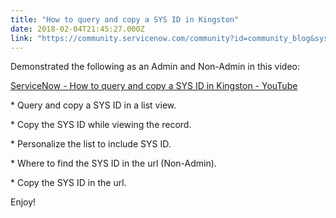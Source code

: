 ```yaml
---
title: "How to query and copy a SYS ID in Kingston"
date: 2018-02-04T21:45:27.000Z
link: "https://community.servicenow.com/community?id=community_blog&sys_id=50bc2a25dbd0dbc01dcaf3231f96199b"
---
```

<p>Demonstrated the following as an Admin and Non-Admin in this video:</p><p></p><p><a href="https://youtu.be/E40fbtL7kjE" title="https://youtu.be/E40fbtL7kjE">ServiceNow - How to query and copy a SYS ID in Kingston - YouTube</a> </p><p></p><p>* Query and copy a SYS ID in a list view.</p><p>* Copy the SYS ID while viewing the record.</p><p>* Personalize the list to include SYS ID.</p><p>* Where to find the SYS ID in the url (Non-Admin).</p><p>* Copy the SYS ID in the url.</p><p></p><p>Enjoy!</p>